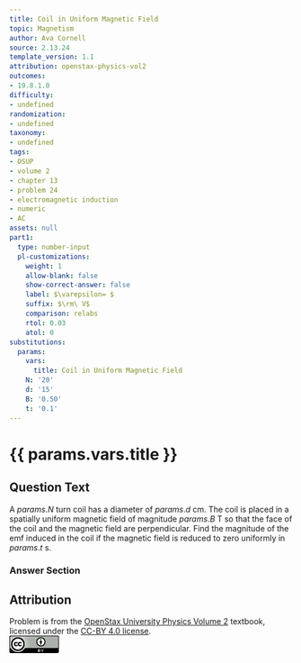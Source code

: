 ```yaml
---
title: Coil in Uniform Magnetic Field
topic: Magnetism
author: Ava Cornell
source: 2.13.24
template_version: 1.1
attribution: openstax-physics-vol2
outcomes:
- 19.8.1.0
difficulty:
- undefined
randomization:
- undefined
taxonomy:
- undefined
tags:
- OSUP
- volume 2
- chapter 13
- problem 24
- electromagnetic induction
- numeric
- AC
assets: null
part1:
  type: number-input
  pl-customizations:
    weight: 1
    allow-blank: false
    show-correct-answer: false
    label: $\varepsilon= $
    suffix: $\rm\ V$
    comparison: relabs
    rtol: 0.03
    atol: 0
substitutions:
  params:
    vars:
      title: Coil in Uniform Magnetic Field
    N: '20'
    d: '15'
    B: '0.50'
    t: '0.1'
---
```

# {{ params.vars.title }}

## Question Text

A ${{params.N }}$ turn coil has a diameter of ${{params.d }}\textrm{ cm}$. The coil is placed in a spatially uniform magnetic field of magnitude ${{params.B }}\textrm{ T}$ so that the face of the coil and the magnetic field are perpendicular. Find the magnitude of the emf induced in the coil if the magnetic field is reduced to zero uniformly in ${{params.t }}\textrm{ s}$.

### Answer Section

## Attribution

Problem is from the [OpenStax University Physics Volume 2](https://openstax.org/details/books/university-physics-volume-2) textbook, licensed under the [CC-BY 4.0 license](https://creativecommons.org/licenses/by/4.0/).<br>![Image representing the Creative Commons 4.0 BY license.](https://raw.githubusercontent.com/firasm/bits/master/by.png)